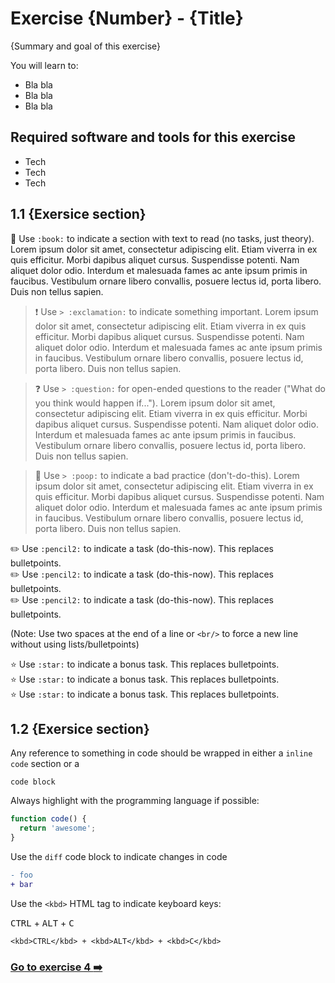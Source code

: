 # Exercise {Number} - {Title}

{Summary and goal of this exercise}

You will learn to:

- Bla bla
- Bla bla
- Bla bla

## Required software and tools for this exercise

- Tech
- Tech
- Tech

## 1.1 {Exersice section}

:book: Use `:book:` to indicate a section with text to read (no tasks, just theory). Lorem ipsum dolor sit amet, consectetur adipiscing elit. Etiam viverra in ex quis efficitur. Morbi dapibus aliquet cursus. Suspendisse potenti. Nam aliquet dolor odio. Interdum et malesuada fames ac ante ipsum primis in faucibus. Vestibulum ornare libero convallis, posuere lectus id, porta libero. Duis non tellus sapien.

> :exclamation: Use `> :exclamation:` to indicate something important. Lorem ipsum dolor sit amet, consectetur adipiscing elit. Etiam viverra in ex quis efficitur. Morbi dapibus aliquet cursus. Suspendisse potenti. Nam aliquet dolor odio. Interdum et malesuada fames ac ante ipsum primis in faucibus. Vestibulum ornare libero convallis, posuere lectus id, porta libero. Duis non tellus sapien.

> :question: Use `> :question:` for open-ended questions to the reader ("What do you think would happen if..."). Lorem ipsum dolor sit amet, consectetur adipiscing elit. Etiam viverra in ex quis efficitur. Morbi dapibus aliquet cursus. Suspendisse potenti. Nam aliquet dolor odio. Interdum et malesuada fames ac ante ipsum primis in faucibus. Vestibulum ornare libero convallis, posuere lectus id, porta libero. Duis non tellus sapien.

> :poop: Use `> :poop:` to indicate a bad practice (don't-do-this). Lorem ipsum dolor sit amet, consectetur adipiscing elit. Etiam viverra in ex quis efficitur. Morbi dapibus aliquet cursus. Suspendisse potenti. Nam aliquet dolor odio. Interdum et malesuada fames ac ante ipsum primis in faucibus. Vestibulum ornare libero convallis, posuere lectus id, porta libero. Duis non tellus sapien.

:pencil2: Use `:pencil2:` to indicate a task (do-this-now). This replaces bulletpoints.  
:pencil2: Use `:pencil2:` to indicate a task (do-this-now). This replaces bulletpoints.<br/>
:pencil2: Use `:pencil2:` to indicate a task (do-this-now). This replaces bulletpoints.  

(Note: Use two spaces at the end of a line or `<br/>` to force a new line without using lists/bulletpoints)

:star: Use `:star:` to indicate a bonus task. This replaces bulletpoints.<br/>
:star: Use `:star:` to indicate a bonus task. This replaces bulletpoints.<br/>
:star: Use `:star:` to indicate a bonus task. This replaces bulletpoints.<br/>

## 1.2 {Exersice section}

Any reference to something in code should be wrapped in either a `inline code` section or a
```
code block
```

Always highlight with the programming language if possible:

```javascript
function code() {
  return 'awesome';
}
```

Use the `diff` code block to indicate changes in code

```diff
- foo
+ bar
```

Use the `<kbd>` HTML tag to indicate keyboard keys:

<kbd>CTRL</kbd> + <kbd>ALT</kbd> + <kbd>C</kbd>

`<kbd>CTRL</kbd> + <kbd>ALT</kbd> + <kbd>C</kbd>`

### [Go to exercise 4 :arrow_right:](../exercise-4/README.md)